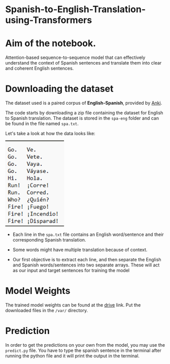 # Spanish-to-English-Translation-using-Transformers
# Aim of the notebook.
Attention-based sequence-to-sequence model that can effectively understand the context of Spanish sentences and translate them into clear and coherent English sentences.

# Downloading the dataset

The dataset used is a paired corpus of **English-Spanish**, provided by [Anki](https://www.manythings.org/anki/).

The code starts by downloading a zip file containing the dataset for English to Spanish translation. The dataset is stored in the `spa-eng` folder and can be found in the file named `spa.txt`.

Let's take a look at how the data looks like:

![Sample Image](https://github.com/chatty831/English-to-Spanish-Translation-using-Transformers/blob/5f040ced1a12c661600497fcdc580a538168d1ea/Data_sample.png)

- Each line in the `spa.txt` file contains an English word/sentence and their corresponding Spanish translation.

- Some words might have multiple translation because of context. 

- Our first objective is to extract each line, and then separate the  English and Spanish words/sentences into two separate arrays. These will act as our input and target sentences for training the model

# Model Weights
The trained model weights can be found at the [drive]([https://drive.google.com/file/d/1HZ6zTHWkAKe-yHjBBagmQECNXMF9A1OX/view?usp=sharing](https://drive.google.com/drive/folders/100jjbPHgV7ve0ANHQK_9IXR6LCOo4XtE?usp=sharing)) link.
Put the downloaded files in the `/var/` directory.

# Prediction
In order to get the predictions on your own from the model, you may use the `predict.py` file. You have to type the spanish sentence in the terminal after running the python file and it will print the output in the terminal.
